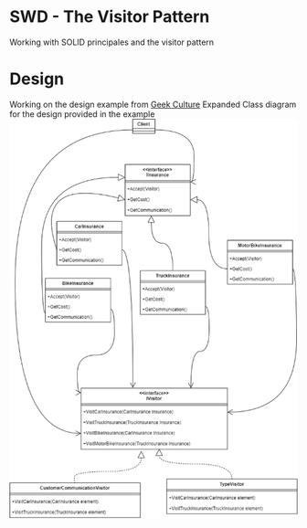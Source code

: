 # SWD - The Visitor Pattern 
Working with SOLID principales and the visitor pattern 

# Design 
Working on the design example from [Geek Culture](https://medium.com/geekculture/design-pattern-visitor-pattern-the-most-complicated-design-pattern-with-c-code-sample-f88b608ffb4a)
Expanded Class diagram for the design provided in the example
![Alt text](/Diagrams/CD_1.png)
